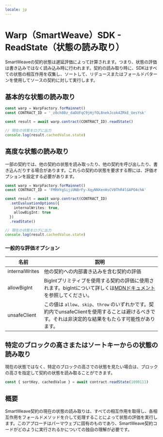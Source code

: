 ```yaml
---
locale: jp
---
```

# Warp（SmartWeave）SDK - ReadState（状態の読み取り）

SmartWeaveの契約状態は遅延評価によって計算されます。つまり、状態の評価は書き込みではなく読み込み時に行われます。契約の読み取り時に、SDKはすべての状態の相互作用を収集し、ソートして、リデュースまたはフォールドパターンを使用してソースの契約に対して実行します。

## 基本的な状態の読み取り

```ts
const warp = WarpFactory.forMainnet()
const CONTRACT_ID = '_z0ch80z_daDUFqC9jHjfOL8nekJcok4ZRkE_UesYsk'

const result = await warp.contract(CONTRACT_ID).readState()

// 現在の状態をログに出力
console.log(result.cachedValue.state)
```

## 高度な状態の読み取り

一部の契約では、他の契約の状態を読み取ったり、他の契約を呼び出したり、書き込んだりする場合があります。これらの契約の状態を要求する際には、評価オプションを設定する必要があります。

```ts
const warp = WarpFactory.forMainnet()
const CONTRACT_ID = 'FMRHYgSijiUNBrFy-XqyNNXenHsCV0ThR4lGAPO4chA'

const result = await warp.contract(CONTRACT_ID)
  .setEvaluationOptions({
    internalWrites: true,
    allowBigInt: true
  })
  .readState()

// 現在の状態をログに出力
console.log(result.cachedValue.state)
```

### 一般的な評価オプション

| 名前 | 説明 |
| ---- | ----------- |
| internalWrites | 他の契約への内部書き込みを含む契約の評価 |
| allowBigInt | BigIntプリミティブを使用する契約の評価に使用されます。bigIntについて詳しくは[MDNドキュメント](https://developer.mozilla.org/en-US/docs/Web/JavaScript/Reference/Global_Objects/BigInt)を参照してください。 |
| unsafeClient | この値は `allow`、`skip`、`throw` のいずれかです。契約内でunsafeClientを使用することは避けるべきです。それは非決定的な結果をもたらす可能性があります。 |

## 特定のブロックの高さまたはソートキーからの状態の読み取り

現在の状態ではなく、特定のブロックの高さでの状態を見たい場合は、ブロックの高さを指定して契約の状態を読み取ることができます。

```ts
const { sortKey, cachedValue } = await contract.readState(1090111)
```

## 概要

SmartWeave契約の現在の状態の読み取りは、すべての相互作用を取得し、各相互作用をフォールドメソッドを介して処理することによって状態の評価を実行します。このアプローチはパーマウェブに固有のものであり、SmartWeave契約コードがどのように実行されるかについての独自の理解が必要です。